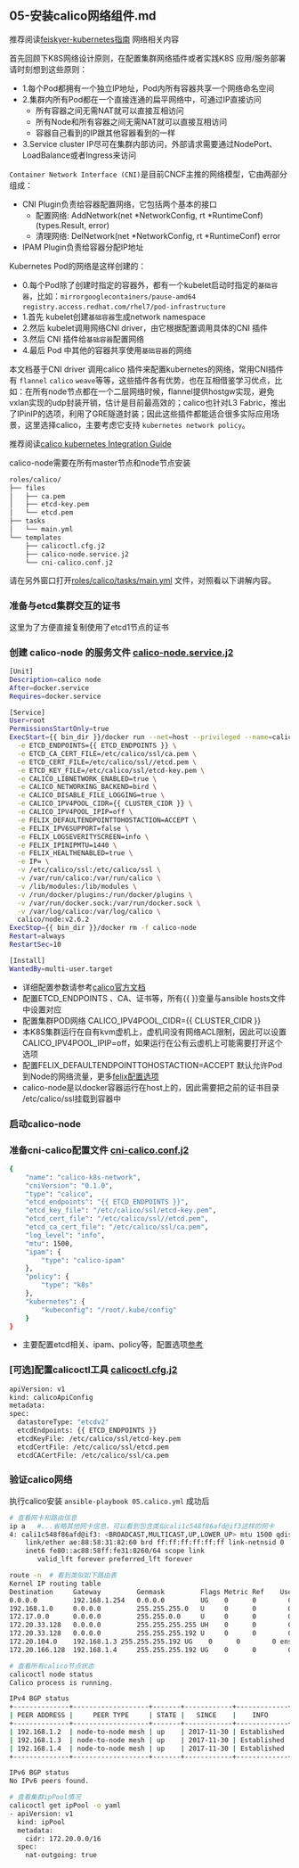 ## 05-安装calico网络组件.md

推荐阅读[feiskyer-kubernetes指南](https://github.com/feiskyer/kubernetes-handbook) 网络相关内容

首先回顾下K8S网络设计原则，在配置集群网络插件或者实践K8S 应用/服务部署请时刻想到这些原则：

- 1.每个Pod都拥有一个独立IP地址，Pod内所有容器共享一个网络命名空间
- 2.集群内所有Pod都在一个直接连通的扁平网络中，可通过IP直接访问
  - 所有容器之间无需NAT就可以直接互相访问
  - 所有Node和所有容器之间无需NAT就可以直接互相访问
  - 容器自己看到的IP跟其他容器看到的一样
- 3.Service cluster IP尽可在集群内部访问，外部请求需要通过NodePort、LoadBalance或者Ingress来访问

`Container Network Interface (CNI)`是目前CNCF主推的网络模型，它由两部分组成：

- CNI Plugin负责给容器配置网络，它包括两个基本的接口
  - 配置网络: AddNetwork(net *NetworkConfig, rt *RuntimeConf) (types.Result, error)
  - 清理网络: DelNetwork(net *NetworkConfig, rt *RuntimeConf) error
- IPAM Plugin负责给容器分配IP地址

Kubernetes Pod的网络是这样创建的：
- 0.每个Pod除了创建时指定的容器外，都有一个kubelet启动时指定的`基础容器`，比如：`mirrorgooglecontainers/pause-amd64` `registry.access.redhat.com/rhel7/pod-infrastructure`
- 1.首先 kubelet创建`基础容器`生成network namespace
- 2.然后 kubelet调用网络CNI driver，由它根据配置调用具体的CNI 插件
- 3.然后 CNI 插件给`基础容器`配置网络
- 4.最后 Pod 中其他的容器共享使用`基础容器`的网络

本文档基于CNI driver 调用calico 插件来配置kubernetes的网络，常用CNI插件有 `flannel` `calico` `weave`等等，这些插件各有优势，也在互相借鉴学习优点，比如：在所有node节点都在一个二层网络时候，flannel提供hostgw实现，避免vxlan实现的udp封装开销，估计是目前最高效的；calico也针对L3 Fabric，推出了IPinIP的选项，利用了GRE隧道封装；因此这些插件都能适合很多实际应用场景，这里选择calico，主要考虑它支持 `kubernetes network policy`。

推荐阅读[calico kubernetes Integration Guide](https://docs.projectcalico.org/v2.6/getting-started/kubernetes/installation/integration)

calico-node需要在所有master节点和node节点安装 

``` bash
roles/calico/
├── files
│   ├── ca.pem
│   ├── etcd-key.pem
│   └── etcd.pem
├── tasks
│   └── main.yml
└── templates
    ├── calicoctl.cfg.j2
    ├── calico-node.service.j2
    └── cni-calico.conf.j2
```
请在另外窗口打开[roles/calico/tasks/main.yml](../roles/calico/tasks/main.yml) 文件，对照看以下讲解内容。

### 准备与etcd集群交互的证书

这里为了方便直接复制使用了etcd1节点的证书

### 创建 calico-node 的服务文件 [calico-node.service.j2](../roles/calico/templates/calico-node.service.j2)

``` bash
[Unit]
Description=calico node
After=docker.service
Requires=docker.service

[Service]
User=root
PermissionsStartOnly=true
ExecStart={{ bin_dir }}/docker run --net=host --privileged --name=calico-node \
  -e ETCD_ENDPOINTS={{ ETCD_ENDPOINTS }} \
  -e ETCD_CA_CERT_FILE=/etc/calico/ssl/ca.pem \
  -e ETCD_CERT_FILE=/etc/calico/ssl//etcd.pem \
  -e ETCD_KEY_FILE=/etc/calico/ssl/etcd-key.pem \
  -e CALICO_LIBNETWORK_ENABLED=true \
  -e CALICO_NETWORKING_BACKEND=bird \
  -e CALICO_DISABLE_FILE_LOGGING=true \
  -e CALICO_IPV4POOL_CIDR={{ CLUSTER_CIDR }} \
  -e CALICO_IPV4POOL_IPIP=off \
  -e FELIX_DEFAULTENDPOINTTOHOSTACTION=ACCEPT \
  -e FELIX_IPV6SUPPORT=false \
  -e FELIX_LOGSEVERITYSCREEN=info \
  -e FELIX_IPINIPMTU=1440 \
  -e FELIX_HEALTHENABLED=true \
  -e IP= \
  -v /etc/calico/ssl:/etc/calico/ssl \
  -v /var/run/calico:/var/run/calico \
  -v /lib/modules:/lib/modules \
  -v /run/docker/plugins:/run/docker/plugins \
  -v /var/run/docker.sock:/var/run/docker.sock \
  -v /var/log/calico:/var/log/calico \
  calico/node:v2.6.2
ExecStop={{ bin_dir }}/docker rm -f calico-node
Restart=always
RestartSec=10

[Install]
WantedBy=multi-user.target
```
+ 详细配置参数请参考[calico官方文档](https://docs.projectcalico.org/v2.6/reference/node/configuration)
+ 配置ETCD_ENDPOINTS 、CA、证书等，所有{{ }}变量与ansible hosts文件中设置对应
+ 配置集群POD网络 CALICO_IPV4POOL_CIDR={{ CLUSTER_CIDR }}
+ 本K8S集群运行在自有kvm虚机上，虚机间没有网络ACL限制，因此可以设置CALICO_IPV4POOL_IPIP=off，如果运行在公有云虚机上可能需要打开这个选项
+ 配置FELIX_DEFAULTENDPOINTTOHOSTACTION=ACCEPT 默认允许Pod到Node的网络流量，更多[felix配置选项](https://docs.projectcalico.org/v2.6/reference/felix/configuration)
+ calico-node是以docker容器运行在host上的，因此需要把之前的证书目录 /etc/calico/ssl挂载到容器中

### 启动calico-node

### 准备cni-calico配置文件 [cni-calico.conf.j2](../roles/calico/templates/cni-calico.conf.j2)

``` bash
{
    "name": "calico-k8s-network",
    "cniVersion": "0.1.0",
    "type": "calico",
    "etcd_endpoints": "{{ ETCD_ENDPOINTS }}",
    "etcd_key_file": "/etc/calico/ssl/etcd-key.pem",
    "etcd_cert_file": "/etc/calico/ssl//etcd.pem",
    "etcd_ca_cert_file": "/etc/calico/ssl/ca.pem",
    "log_level": "info",
    "mtu": 1500,
    "ipam": {
        "type": "calico-ipam"
    },
    "policy": {
        "type": "k8s"
    },
    "kubernetes": {
        "kubeconfig": "/root/.kube/config"
    }
}

```
+ 主要配置etcd相关、ipam、policy等，配置选项[参考](https://docs.projectcalico.org/v2.6/reference/cni-plugin/configuration)

### [可选]配置calicoctl工具 [calicoctl.cfg.j2](roles/calico/templates/calicoctl.cfg.j2)

``` bash
apiVersion: v1
kind: calicoApiConfig
metadata:
spec:
  datastoreType: "etcdv2"
  etcdEndpoints: {{ ETCD_ENDPOINTS }}
  etcdKeyFile: /etc/calico/ssl/etcd-key.pem
  etcdCertFile: /etc/calico/ssl/etcd.pem
  etcdCACertFile: /etc/calico/ssl/ca.pem
```

### 验证calico网络

执行calico安装 `ansible-playbook 05.calico.yml` 成功后

``` bash
# 查看网卡和路由信息
ip a   #...省略其他网卡信息，可以看到包含类似cali1c548f86afd@if3这样的网卡
4: cali1c548f86afd@if3: <BROADCAST,MULTICAST,UP,LOWER_UP> mtu 1500 qdisc noqueue state UP group default 
    link/ether ae:88:58:31:82:60 brd ff:ff:ff:ff:ff:ff link-netnsid 0
    inet6 fe80::ac88:58ff:fe31:8260/64 scope link 
       valid_lft forever preferred_lft forever

route -n  # 看到类似如下路由表
Kernel IP routing table
Destination     Gateway         Genmask         Flags Metric Ref    Use Iface
0.0.0.0         192.168.1.254   0.0.0.0         UG    0      0        0 ens3
192.168.1.0     0.0.0.0         255.255.255.0   U     0      0        0 ens3
172.17.0.0      0.0.0.0         255.255.0.0     U     0      0        0 docker0
172.20.33.128   0.0.0.0         255.255.255.255 UH    0      0        0 cali1c548f86afd
172.20.33.128   0.0.0.0         255.255.255.192 U     0      0        0 *
172.20.104.0    192.168.1.3	255.255.255.192 UG    0      0        0 ens3
172.20.166.128  192.168.1.4     255.255.255.192 UG    0      0        0 ens3

# 查看所有calico节点状态
calicoctl node status
Calico process is running.

IPv4 BGP status
+--------------+-------------------+-------+------------+-------------+
| PEER ADDRESS |     PEER TYPE     | STATE |   SINCE    |    INFO     |
+--------------+-------------------+-------+------------+-------------+
| 192.168.1.2  | node-to-node mesh | up    | 2017-11-30 | Established |
| 192.168.1.3  | node-to-node mesh | up    | 2017-11-30 | Established |
| 192.168.1.4  | node-to-node mesh | up    | 2017-11-30 | Established |
+--------------+-------------------+-------+------------+-------------+

IPv6 BGP status
No IPv6 peers found.

# 查看集群ipPool情况
calicoctl get ipPool -o yaml
- apiVersion: v1
  kind: ipPool
  metadata:
    cidr: 172.20.0.0/16
  spec:
    nat-outgoing: true
```

